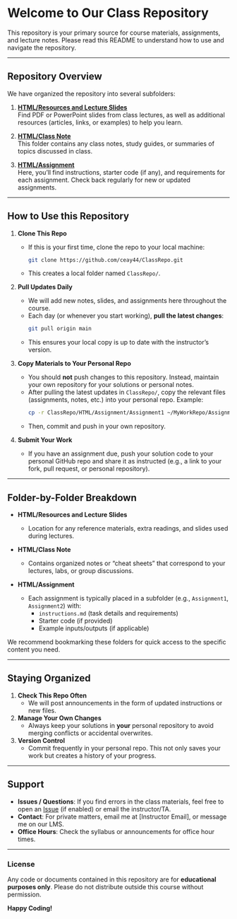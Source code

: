 # Welcome to Our Class Repository

This repository is your primary source for course materials, assignments, and lecture notes. Please read this README to understand how to use and navigate the repository.

---

## Repository Overview

We have organized the repository into several subfolders:

1. **[HTML/Resources and Lecture Slides](./HTML/Resources%20and%20Lecture%20Slides)**  
   Find PDF or PowerPoint slides from class lectures, as well as additional resources (articles, links, or examples) to help you learn.

2. **[HTML/Class Note](./HTML/Class%20Note)**  
   This folder contains any class notes, study guides, or summaries of topics discussed in class.

3. **[HTML/Assignment](./HTML/Assignment)**  
   Here, you’ll find instructions, starter code (if any), and requirements for each assignment. Check back regularly for new or updated assignments.

---

## How to Use this Repository

1. **Clone This Repo**  
   - If this is your first time, clone the repo to your local machine:  
     ```bash
     git clone https://github.com/ceay44/ClassRepo.git
     ```
   - This creates a local folder named `ClassRepo/`.

2. **Pull Updates Daily**  
   - We will add new notes, slides, and assignments here throughout the course.
   - Each day (or whenever you start working), **pull the latest changes**:
     ```bash
     git pull origin main
     ```
   - This ensures your local copy is up to date with the instructor’s version.

3. **Copy Materials to Your Personal Repo**  
   - You should **not** push changes to this repository. Instead, maintain your own repository for your solutions or personal notes.
   - After pulling the latest updates in `ClassRepo/`, copy the relevant files (assignments, notes, etc.) into your personal repo. Example:
     ```bash
     cp -r ClassRepo/HTML/Assignment/Assignment1 ~/MyWorkRepo/Assignment1
     ```
   - Then, commit and push in your own repository.

4. **Submit Your Work**  
   - If you have an assignment due, push your solution code to your personal GitHub repo and share it as instructed (e.g., a link to your fork, pull request, or personal repository).

---

## Folder-by-Folder Breakdown

- **HTML/Resources and Lecture Slides**  
  - Location for any reference materials, extra readings, and slides used during lectures. 

- **HTML/Class Note**  
  - Contains organized notes or “cheat sheets” that correspond to your lectures, labs, or group discussions.

- **HTML/Assignment**  
  - Each assignment is typically placed in a subfolder (e.g., `Assignment1`, `Assignment2`) with:
    - `instructions.md` (task details and requirements)
    - Starter code (if provided)
    - Example inputs/outputs (if applicable)

We recommend bookmarking these folders for quick access to the specific content you need.

---

## Staying Organized

1. **Check This Repo Often**  
   - We will post announcements in the form of updated instructions or new files.
2. **Manage Your Own Changes**  
   - Always keep your solutions in **your** personal repository to avoid merging conflicts or accidental overwrites.
3. **Version Control**  
   - Commit frequently in your personal repo. This not only saves your work but creates a history of your progress.

---

## Support

- **Issues / Questions**: If you find errors in the class materials, feel free to open an [Issue](#) (if enabled) or email the instructor/TA.
- **Contact**: For private matters, email me at [Instructor Email], or message me on our LMS.
- **Office Hours**: Check the syllabus or announcements for office hour times.

---

### License

Any code or documents contained in this repository are for **educational purposes only**. Please do not distribute outside this course without permission.

**Happy Coding!**
